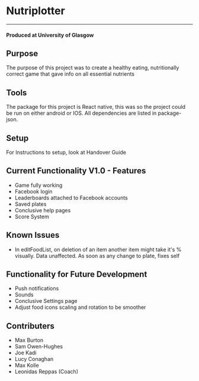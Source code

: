 # Nutriplotter
-----
#### Produced at University of Glasgow
## Purpose
The purpose of this project was to create a healthy eating, nutritionally correct game that gave info on all essential nutrients

## Tools
The package for this project is React native, this was so the project could be run on either android or IOS. All dependencies are listed in package-json.

## Setup
For Instructions to setup, look at Handover Guide

## Current Functionality V1.0 - Features
- Game fully working
- Facebook login
- Leaderboards attached to Facebook accounts
- Saved plates
- Conclusive help pages
- Score System

## Known Issues
- In editFoodList, on deletion of an item another item might take it's % visually. Data unaffected. As soon as any change to plate, fixes self

## Functionality for Future Development
- Push notifications
- Sounds
- Conclusive Settings page
- Adjust food icons scaling and rotation to be smoother

## Contributers
- Max Burton
- Sam Owen-Hughes
- Joe Kadi
- Lucy Conaghan
- Max Kolle
- Leonidas Reppas (Coach)
